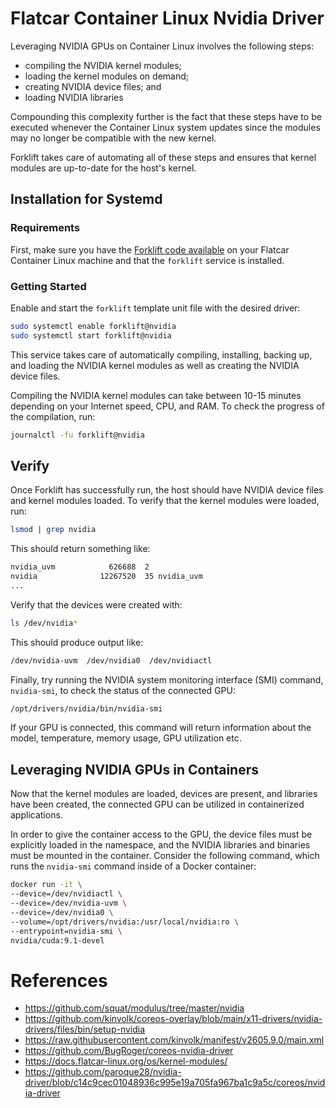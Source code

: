 # Flatcar Container Linux Nvidia Driver

Leveraging NVIDIA GPUs on Container Linux involves the following steps:
* compiling the NVIDIA kernel modules;
* loading the kernel modules on demand;
* creating NVIDIA device files; and
* loading NVIDIA libraries

Compounding this complexity further is the fact that these steps have to be executed whenever the Container Linux system updates since the modules may no longer be compatible with the new kernel.

Forklift takes care of automating all of these steps and ensures that kernel modules are up-to-date for the host's kernel.


## Installation for Systemd

### Requirements
First, make sure you have the [Forklift code available](https://github.com/mediadepot/flatcar-forklift) on your Flatcar Container Linux machine and that the `forklift` service is installed.

### Getting Started
Enable and start the `forklift` template unit file with the desired driver:
```sh
sudo systemctl enable forklift@nvidia
sudo systemctl start forklift@nvidia
```

This service takes care of automatically compiling, installing, backing up, and loading the NVIDIA kernel modules as well as creating the NVIDIA device files.

Compiling the NVIDIA kernel modules can take between 10-15 minutes depending on your Internet speed, CPU, and RAM. To check the progress of the compilation, run:
```sh
journalctl -fu forklift@nvidia
```

## Verify
Once Forklift has successfully run, the host should have NVIDIA device files and kernel modules loaded. To verify that the kernel modules were loaded, run:
```sh
lsmod | grep nvidia
```

This should return something like:
```sh
nvidia_uvm            626688  2
nvidia              12267520  35 nvidia_uvm
...
```

Verify that the devices were created with:
```sh
ls /dev/nvidia*
```

This should produce output like:
```sh
/dev/nvidia-uvm  /dev/nvidia0  /dev/nvidiactl
```

Finally, try running the NVIDIA system monitoring interface (SMI) command, `nvidia-smi`, to check the status of the connected GPU:
```sh
/opt/drivers/nvidia/bin/nvidia-smi
```

If your GPU is connected, this command will return information about the model, temperature, memory usage, GPU utilization etc.

## Leveraging NVIDIA GPUs in Containers
Now that the kernel modules are loaded, devices are present, and libraries have been created, the connected GPU can be utilized in containerized applications.

In order to give the container access to the GPU, the device files must be explicitly loaded in the namespace, and the NVIDIA libraries and binaries must be mounted in the container. Consider the following command, which runs the `nvidia-smi` command inside of a Docker container:
```sh
docker run -it \
--device=/dev/nvidiactl \
--device=/dev/nvidia-uvm \
--device=/dev/nvidia0 \
--volume=/opt/drivers/nvidia:/usr/local/nvidia:ro \
--entrypoint=nvidia-smi \
nvidia/cuda:9.1-devel
```

# References

- https://github.com/squat/modulus/tree/master/nvidia
- https://github.com/kinvolk/coreos-overlay/blob/main/x11-drivers/nvidia-drivers/files/bin/setup-nvidia
- https://raw.githubusercontent.com/kinvolk/manifest/v2605.9.0/main.xml
- https://github.com/BugRoger/coreos-nvidia-driver
- https://docs.flatcar-linux.org/os/kernel-modules/
- https://github.com/paroque28/nvidia-driver/blob/c14c9cec01048936c995e19a705fa967ba1c9a5c/coreos/nvidia-driver






